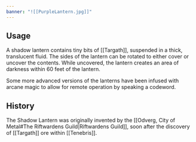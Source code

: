 ```yaml
---
banner: "![[PurpleLantern.jpg]]"
---
```

## Usage
A shadow lantern contains tiny bits of [[Targath]], suspended in a thick, translucent fluid. The sides of the lantern can be rotated to either cover or uncover the contents. While uncovered, the lantern creates an area of darkness within 60 feet of the lantern.

Some more advanced versions of the lanterns have been infused with arcane magic to allow for remote operation by speaking a codeword.
## History
The Shadow Lantern was originally invented by the [[Odverg, City of Metal#The Riftwardens Guild|Riftwardens Guild]], soon after the discovery of [[Targath]] ore within [[Tenebris]].